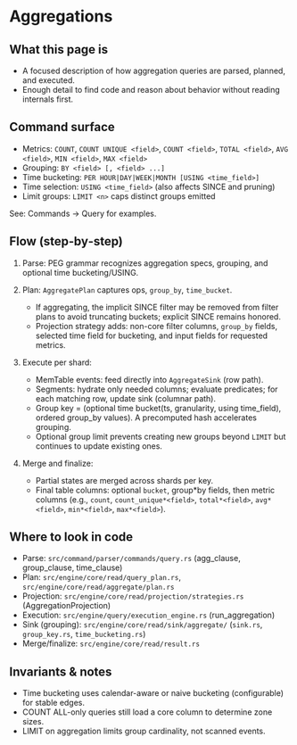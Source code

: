 # Aggregations

## What this page is

- A focused description of how aggregation queries are parsed, planned, and executed.
- Enough detail to find code and reason about behavior without reading internals first.

## Command surface

- Metrics: `COUNT`, `COUNT UNIQUE <field>`, `COUNT <field>`, `TOTAL <field>`, `AVG <field>`, `MIN <field>`, `MAX <field>`
- Grouping: `BY <field> [, <field> ...]`
- Time bucketing: `PER HOUR|DAY|WEEK|MONTH [USING <time_field>]`
- Time selection: `USING <time_field>` (also affects SINCE and pruning)
- Limit groups: `LIMIT <n>` caps distinct groups emitted

See: Commands → Query for examples.

## Flow (step‑by‑step)

1. Parse: PEG grammar recognizes aggregation specs, grouping, and optional time bucketing/USING.

2. Plan: `AggregatePlan` captures ops, `group_by`, `time_bucket`.

   - If aggregating, the implicit SINCE filter may be removed from filter plans to avoid truncating buckets; explicit SINCE remains honored.
   - Projection strategy adds: non-core filter columns, `group_by` fields, selected time field for bucketing, and input fields for requested metrics.

3. Execute per shard:

   - MemTable events: feed directly into `AggregateSink` (row path).
   - Segments: hydrate only needed columns; evaluate predicates; for each matching row, update sink (columnar path).
   - Group key = (optional time bucket(ts, granularity, using time_field), ordered group_by values). A precomputed hash accelerates grouping.
   - Optional group limit prevents creating new groups beyond `LIMIT` but continues to update existing ones.

4. Merge and finalize:
   - Partial states are merged across shards per key.
   - Final table columns: optional `bucket`, group*by fields, then metric columns (e.g., `count`, `count_unique*<field>`, `total*<field>`, `avg*<field>`, `min*<field>`, `max*<field>`).

## Where to look in code

- Parse: `src/command/parser/commands/query.rs` (agg_clause, group_clause, time_clause)
- Plan: `src/engine/core/read/query_plan.rs`, `src/engine/core/read/aggregate/plan.rs`
- Projection: `src/engine/core/read/projection/strategies.rs` (AggregationProjection)
- Execution: `src/engine/query/execution_engine.rs` (run_aggregation)
- Sink (grouping): `src/engine/core/read/sink/aggregate/` (`sink.rs`, `group_key.rs`, `time_bucketing.rs`)
- Merge/finalize: `src/engine/core/read/result.rs`

## Invariants & notes

- Time bucketing uses calendar-aware or naive bucketing (configurable) for stable edges.
- COUNT ALL-only queries still load a core column to determine zone sizes.
- LIMIT on aggregation limits group cardinality, not scanned events.
